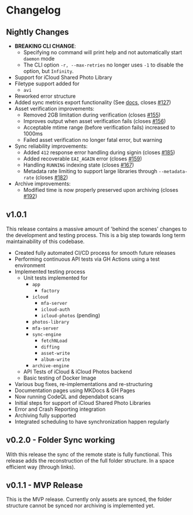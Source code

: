 # Changelog

## Nightly Changes

  * **BREAKING CLI CHANGE**:
    * Specifying no command will print help and not automatically start `daemon` mode
    * The CLI option `-r, --max-retries` no longer uses `-1` to disable the option, but `Infinity`.
  * Support for iCloud Shared Photo Library
  * Filetype support added for
    * `avi`
  * Reworked error structure
  * Added sync metrics export functionality (See [docs](https://steilerdev.github.io/icloud-photos-sync/user-guides/sync-metrics/), closes [#127](https://github.com/steilerDev/icloud-photos-sync/issues/127))
  * Asset verification improvements:
    * Removed 2GB limitation during verification (closes [#155](https://github.com/steilerDev/icloud-photos-sync/issues/155))
    * Improves output when asset verification fails (closes [#156](https://github.com/steilerDev/icloud-photos-sync/issues/156))
    * Acceptable mtime range (before verification fails) increased to 1000ms
    * Failed asset verification no longer fatal error, but warning
  * Sync reliability improvements:
    * Added `412` response error handling during signin (closes [#185](https://github.com/steilerDev/icloud-photos-sync/issues/185))
    * Added recoverable `EAI_AGAIN` error (closes [#159](https://github.com/steilerDev/icloud-photos-sync/issues/159))
    * Handling `RUNNING` indexing state (closes [#167](https://github.com/steilerDev/icloud-photos-sync/issues/167))
    * Metadata rate limiting to support large libraries through `--metadata-rate` (closes [#182](https://github.com/steilerDev/icloud-photos-sync/issues/182))
  * Archive improvements:
    * Modified time is now properly preserved upon archiving (closes [#192](https://github.com/steilerDev/icloud-photos-sync/issues/192))

## v1.0.1

This release contains a massive amount of 'behind the scenes' changes to the development and testing process. This is a big step towards long term maintainability of this codebase.

  * Created fully automated CI/CD process for smooth future releases
  * Performing continuous API tests via GH Actions using a test environment
  * Implemented testing process
    * Unit tests implemented for
      * `app`
        * `factory`
      * `icloud`
        * `mfa-server`
        * `icloud-auth`
        * `icloud-photos` (pending)
      * `photos-library`
      * `mfa-server`
      * `sync-engine`
        * `fetchNLoad`
        * `diffing`
        * `asset-write`
        * `album-write`
      * `archive-engine`
    * API Tests of iCloud & iCloud Photos backend
    * Basic testing of Docker Image
  * Various bug fixes, re-implementations and re-structuring
  * Documentation pages using MKDocs & GH Pages
  * Now running CodeQL and dependabot scans
  * Initial steps for support of iCloud Shared Photo Libraries
  * Error and Crash Reporting integration
  * Archiving fully supported
  * Integrated scheduling to have synchronization happen regularly

## v0.2.0 - Folder Sync working
With this release the sync of the remote state is fully functional. This release adds the reconstruction of the full folder structure. In a space efficient way (through links).

## v0.1.1 - MVP Release
This is the MVP release. Currently only assets are synced, the folder structure cannot be synced nor archiving is implemented yet.